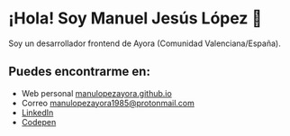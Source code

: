 # ¡Hola! Soy Manuel Jesús López 👋

Soy un desarrollador frontend de Ayora (Comunidad Valenciana/España).

## Puedes encontrarme en:

- Web personal [manulopezayora.github.io](https://manulopezayora.github.io/portfolio)
- Correo [manulopezayora1985@protonmail.com](mailto:manulopezayora1985@protonmail.com)
- [LinkedIn](https://www.linkedin.com/in/manulopezayora/)
- [Codepen](https://codepen.io/manueljesuslopez)
